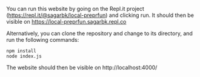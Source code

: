 You can run this website by going on the Repl.it project (https://repl.it/@sagarbk/local-preprfun) and clicking run. It should then be visible on https://local-preprfun.sagarbk.repl.co

Alternatively, you can clone the repository and change to its directory, and run the following commands:
```
npm install
node index.js
```
The website should then be visible on http://localhost:4000/